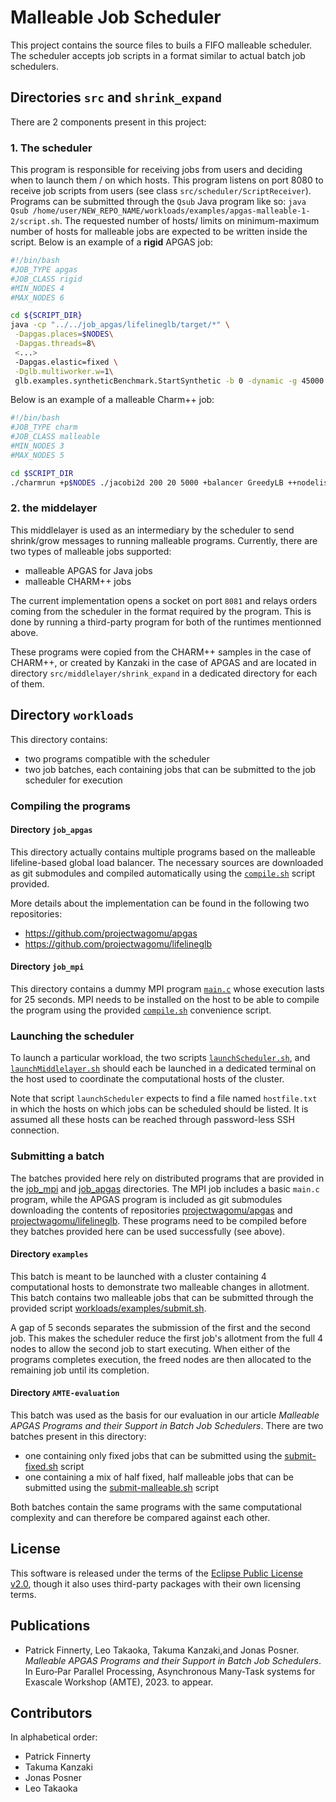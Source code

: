 # Malleable Job Scheduler

This project contains the source files to buils a FIFO malleable scheduler. The scheduler accepts job scripts in a format similar to actual batch job schedulers.

## Directories `src` and `shrink_expand`

There are 2 components present in this project:

### 1. The scheduler

This program is responsible for receiving jobs from users and deciding when to launch them / on which hosts.
This program listens on port 8080 to receive job scripts from users (see class `src/scheduler/ScriptReceiver`).
Programs can be submitted through the `Qsub` Java program like so: `java Qsub /home/user/NEW_REPO_NAME/workloads/examples/apgas-malleable-1-2/script.sh`.
The requested number of hosts/ limits on minimum-maximum number of hosts for malleable jobs are expected to be written inside the script.
Below is an example of a **rigid** APGAS job:

```bash
#!/bin/bash
#JOB_TYPE apgas
#JOB_CLASS rigid
#MIN_NODES 4
#MAX_NODES 6

cd ${SCRIPT_DIR}
java -cp "../../job_apgas/lifelineglb/target/*" \
 -Dapgas.places=$NODES\
 -Dapgas.threads=8\
 <...>
 -Dapgas.elastic=fixed \
 -Dglb.multiworker.w=1\
 glb.examples.syntheticBenchmark.StartSynthetic -b 0 -dynamic -g 45000 -t 6000 -u 20
```

Below is an example of a malleable Charm++ job:

```bash
#!/bin/bash
#JOB_TYPE charm
#JOB_CLASS malleable
#MIN_NODES 3
#MAX_NODES 5

cd $SCRIPT_DIR
./charmrun +p$NODES ./jacobi2d 200 20 5000 +balancer GreedyLB ++nodelist $NODE_FILE +shrinkexpand_basedir /home/user/mycharmprograms ++server ++server-port 1234
```

### 2. the middelayer

This middlelayer is used as an intermediary by the scheduler to send shrink/grow messages to running malleable programs.
Currently, there are two types of malleable jobs supported:
- malleable APGAS for Java jobs
- malleable CHARM++ jobs

The current implementation opens a socket on port `8081` and relays orders coming from the scheduler in the format required by the program.
This is done by running a third-party program for both of the runtimes mentionned above.

These programs were copied from the CHARM++ samples in the case of CHARM++, or created by Kanzaki in the case of APGAS and are located in directory `src/middlelayer/shrink_expand` in a dedicated directory for each of them.

## Directory `workloads`
This directory contains:

- two programs compatible with the scheduler
- two job batches, each containing jobs that can be submitted to the job scheduler for execution

### Compiling the programs

#### Directory `job_apgas`

This directory actually contains multiple programs based on the malleable lifeline-based global load balancer. The necessary sources are downloaded as git submodules and compiled automatically using the [`compile.sh`](workloads/job_apgas/compile.sh) script provided.

More details about the implementation can be found in the following two repositories:
- https://github.com/projectwagomu/apgas
- https://github.com/projectwagomu/lifelineglb

#### Directory `job_mpi`

This directory contains a dummy MPI program [`main.c`](workloads/job_mpi/main.c) whose execution lasts for 25 seconds.
MPI needs to be installed on the host to be able to compile the program using the provided [`compile.sh`](workloads/job_mpi/compile.sh) convenience script.

### Launching the scheduler

To launch a particular workload, the two scripts [`launchScheduler.sh`](workloads/launchScheduler.sh), and [`launchMiddlelayer.sh`](workloads/launchMiddlelayer.sh) should each be launched in a dedicated terminal on the host used to coordinate the computational hosts of the cluster.

Note that script `launchScheduler` expects to find a file named `hostfile.txt` in which the hosts on which jobs can be scheduled should be listed.
It is assumed all these hosts can be reached through password-less SSH connection.

### Submitting a batch

The batches provided here rely on distributed programs that are provided in the [job_mpi](workloads/job_mpi) and [job_apgas](workloads/job_apgas) directories.
The MPI job includes a basic `main.c` program, while the APGAS program is included as git submodules downloading the contents of repositories [projectwagomu/apgas](https://github.com/projectwagomu/apgas) and [projectwagomu/lifelineglb](https://github.com/projectwagomu/lifelineglb). These programs need to be compiled before they batches provided here can be used successfully (see above).

#### Directory `examples`

This batch is meant to be launched with a cluster containing 4 computational hosts to demonstrate two malleable changes in allotment.
This batch contains two malleable jobs that can be submitted through the provided script [workloads/examples/submit.sh](workloads/examples/submit.sh).

A gap of 5 seconds separates the submission of the first and the second job.
This makes the scheduler reduce the first job's allotment from the full 4 nodes to allow the second job to start executing.
When either of the programs completes execution, the freed nodes are then allocated to the remaining job until its completion.

#### Directory `AMTE-evaluation`

This batch was used as the basis for our evaluation in our article _Malleable APGAS Programs and their Support in Batch Job Schedulers_.
There are two batches present in this directory:
- one containing only fixed jobs that can be submitted using the [submit-fixed.sh](workloads/AMTE-evaluation/submit-fixed.sh) script
- one containing a mix of half fixed, half malleable jobs that can be submitted using the [submit-malleable.sh](workloads/AMTE-evaluation/submit-malleable.sh) script

Both batches contain the same programs with the same computational complexity and can therefore be compared against each other.

## License

This software is released under the terms of the [Eclipse Public License v2.0](LICENSE.txt), though it also uses third-party packages with their own licensing terms.

## Publications

- Patrick Finnerty, Leo Takaoka, Takuma Kanzaki,and Jonas Posner. *Malleable APGAS Programs
  and their Support in Batch Job Schedulers*. In Euro‐Par Parallel Processing, Asynchronous Many-Task systems for Exascale Workshop (AMTE), 2023. to appear.

## Contributors

In alphabetical order:

 - Patrick Finnerty
 - Takuma Kanzaki
 - Jonas Posner
 - Leo Takaoka
